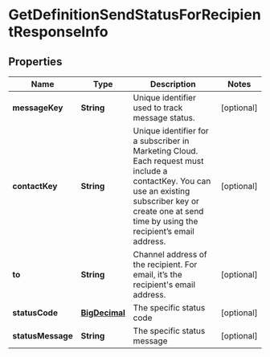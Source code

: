 
# GetDefinitionSendStatusForRecipientResponseInfo

## Properties
Name | Type | Description | Notes
------------ | ------------- | ------------- | -------------
**messageKey** | **String** | Unique identifier used to track message status. |  [optional]
**contactKey** | **String** | Unique identifier for a subscriber in Marketing Cloud. Each request must include a contactKey. You can use an existing subscriber key or create one at send time by using the recipient’s email address. |  [optional]
**to** | **String** | Channel address of the recipient. For email, it’s the recipient&#39;s email address. |  [optional]
**statusCode** | [**BigDecimal**](BigDecimal.md) | The specific status code |  [optional]
**statusMessage** | **String** | The specific status message |  [optional]




